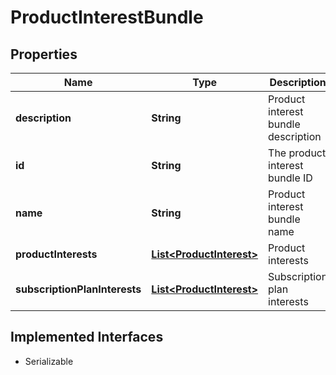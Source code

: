 

# ProductInterestBundle


## Properties

| Name | Type | Description | Notes |
|------------ | ------------- | ------------- | -------------|
|**description** | **String** | Product interest bundle description |  [optional] |
|**id** | **String** | The product interest bundle ID |  [optional] |
|**name** | **String** | Product interest bundle name |  [optional] |
|**productInterests** | [**List&lt;ProductInterest&gt;**](ProductInterest.md) | Product interests |  [optional] |
|**subscriptionPlanInterests** | [**List&lt;ProductInterest&gt;**](ProductInterest.md) | Subscription plan interests |  [optional] |


## Implemented Interfaces

* Serializable

